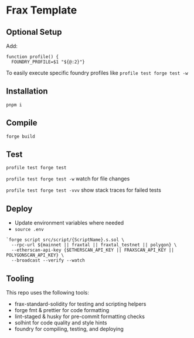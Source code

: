 # Frax Template

## Optional Setup
Add:
```
function profile() {
  FOUNDRY_PROFILE=$1 "${@:2}"}
```
To easily execute specific foundry profiles like `profile test forge test -w`

## Installation
`pnpm i`

## Compile
`forge build`

## Test
`profile test forge test`

`profile test forge test -w` watch for file changes

`profile test forge test -vvv` show stack traces for failed tests

## Deploy
- Update environment variables where needed
- `source .env`
```
`forge script src/script/{ScriptName}.s.sol \
  --rpc-url ${mainnet || fraxtal || fraxtal_testnet || polygon} \
  --etherscan-api-key {$ETHERSCAN_API_KEY || FRAXSCAN_API_KEY || POLYGONSCAN_API_KEY} \
  --broadcast --verify --watch
```

## Tooling
This repo uses the following tools:
- frax-standard-solidity for testing and scripting helpers
- forge fmt & prettier for code formatting
- lint-staged & husky for pre-commit formatting checks
- solhint for code quality and style hints
- foundry for compiling, testing, and deploying
